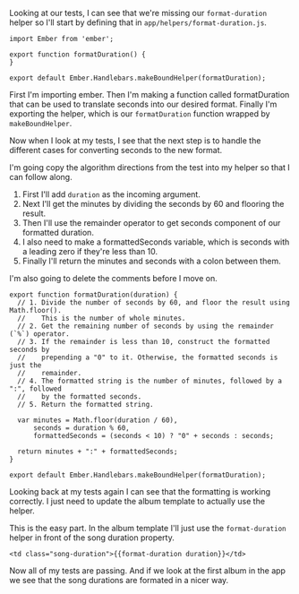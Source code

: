 Looking at our tests, I can see that we're missing our `format-duration` helper
so I'll start by defining that in `app/helpers/format-duration.js`.

```
import Ember from 'ember';

export function formatDuration() {
}

export default Ember.Handlebars.makeBoundHelper(formatDuration);
```

First I'm importing ember. Then I'm making a function called formatDuration
that can be used to translate seconds into our desired format. Finally I'm
exporting the helper, which is our `formatDuration` function wrapped by
`makeBoundHelper`.

Now when I look at my tests, I see that the next step is to handle the different
cases for converting seconds to the new format.

I'm going copy the algorithm directions from the test into my helper so that I
can follow along.

1. First I'll add `duration` as the incoming argument.
2. Next I'll get the minutes by dividing the seconds by 60 and flooring the
   result.
3. Then I'll use the remainder operator to get seconds component of our
   formatted duration.
4. I also need to make a formattedSeconds variable, which is seconds with a
   leading zero if they're less than 10.
5. Finally I'll return the minutes and seconds with a colon between them.

I'm also going to delete the comments before I move on.

```
export function formatDuration(duration) {
  // 1. Divide the number of seconds by 60, and floor the result using Math.floor().
  //    This is the number of whole minutes.
  // 2. Get the remaining number of seconds by using the remainder (`%`) operator.
  // 3. If the remainder is less than 10, construct the formatted seconds by
  //    prepending a "0" to it. Otherwise, the formatted seconds is just the
  //    remainder.
  // 4. The formatted string is the number of minutes, followed by a ":", followed
  //    by the formatted seconds.
  // 5. Return the formatted string.

  var minutes = Math.floor(duration / 60),
      seconds = duration % 60,
      formattedSeconds = (seconds < 10) ? "0" + seconds : seconds;

  return minutes + ":" + formattedSeconds;
}

export default Ember.Handlebars.makeBoundHelper(formatDuration);
```

Looking back at my tests again I can see that the formatting is working
correctly.  I just need to update the album template to actually use the helper.

This is the easy part. In the album template I'll just use the `format-duration`
helper in front of the song duration property.

```
<td class="song-duration">{{format-duration duration}}</td>
```

Now all of my tests are passing. And if we look at the first album in the app we
see that the song durations are formated in a nicer way.
